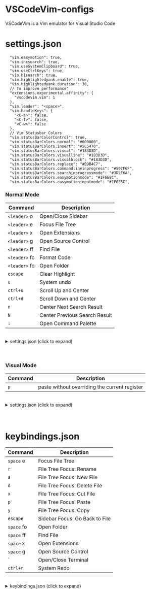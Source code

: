# VSCodeVim-configs
VSCodeVim is a Vim emulator for Visual Studio Code

# settings.json
```
  "vim.easymotion": true,
  "vim.incsearch": true,
  "vim.useSystemClipboard": true,
  "vim.useCtrlKeys": true,
  "vim.hlsearch": true,
  "vim.highlightedyank.enable": true,
  "vim.highlightedyank.duration": 30,
  // To improve performance"
  "extensions.experimental.affinity": {
    "vscodevim.vim": 1
  },
  "vim.leader": "<space>",
  "vim.handleKeys": {
    "<C-a>": false,
    "<C-f>": false,
    "<C-w>": false
  },
  // Vim Statusbar Colors
  "vim.statusBarColorControl": true,
  "vim.statusBarColors.normal": "#000000",
  "vim.statusBarColors.insert": "#5C5470",
  "vim.statusBarColors.visual": "#183D3D",
  "vim.statusBarColors.visualline": "#183D3D",
  "vim.statusBarColors.visualblock": "#183D3D",
  "vim.statusBarColors.replace": "#B9B4C7",
  "vim.statusBarColors.commandlineinprogress": "#597F6F",
  "vim.statusBarColors.searchinprogressmode": "#3D5F6A",
  "vim.statusBarColors.easymotionmode": "#1F6E8C",
  "vim.statusBarColors.easymotioninputmode": "#1F6E8C",
```

### Normal Mode

| Command       | Description                   |
| ------------- | ----------------------------- |
| `<leader>` o  | Open/Close Sidebar            |
| `<leader>` e  | Focus File Tree               |
| `<leader>` x  | Open Extensions               |
| `<leader>` g  | Open Source Control           |
| `<leader>` ff | Find File                     |
| `<leader>` fc | Format Code                   |
| `<leader>` fo | Open Folder                   |
| `escape`      | Clear Highlight               |
| `u`           | System undo                   |
| `ctrl+u`      | Scroll Up and Center          |
| `ctrl+d`      | Scroll Down and Center        |
| `n`           | Center Next Search Result     |
| `N`           | Center Previous Search Result |
| `:`           | Open Command Palette          |

<br>
<details>
 <summary>settings.json (click to expand)</summary>


```json
  "vim.normalModeKeyBindingsNonRecursive": [
    // Open/Close Sidebar
    {
      "before": ["<Leader>", "o"],
      "commands": ["workbench.action.toggleSidebarVisibility"]
    },
    // Focus File Tree
    {
      "before": ["<Leader>", "e"],
      "commands": ["workbench.explorer.fileView.focus"]
    },
    // Open Folder
    {
      "before": ["<Leader>", "f", "o"],
      "commands": ["workbench.action.files.openFolderViaWorkspace"]
    },
    // Find File
    {
      "before": ["<Leader>", "f", "f"],
      "commands": ["workbench.action.quickOpen"]
    },
    // Open Extensions
    {
      "before": ["<Leader>", "x"],
      "commands": ["workbench.view.extensions"]
    },
    // Open Source Control
    {
      "before": ["<Leader>", "g"],
      "commands": ["workbench.view.scm"]
    },
    // Format Code
    {
      "before": ["<Leader>", "f", "c"],
      "commands": ["editor.action.formatDocument"],
      "silent": true
    },
    // Clear Highlight
    {
      "before": ["escape"],
      "commands": [":nohl"],
      "silent": true
    },
    // System undo
    {
      "before": ["u"],
      "commands": ["undo"]
    },
    // Scroll and Center
    {
      "before": ["ctrl+u"],
      "after": ["ctrl+u", "z", "z"]
    },
    {
      "before": ["ctrl+d"],
      "after": ["ctrl+d", "z", "z"]
    },
    // Center on Search
    {
      "before": ["n"],
      "after": ["n", "z", "z"]
    },
    {
      "before": ["N"],
      "after": ["N", "z", "z"]
    }
  ],
```

</details>
<br>
<br>

### Visual Mode

| Command       | Description                   |
| ------------- | ----------------------------- |
| `p`           | paste without overriding the current register                   |

<br>
<details>
 <summary>settings.json (click to expand)</summary>

```json
  "vim.visualModeKeyBindingsNonRecursive": [
    // paste without overriding the current register
    {
      "before": ["p"],
      "after": ["p", "g", "v", "y"]
    }
  ],
```

</details>
<br>
<br>

# keybindings.json

| Command    | Description                    |
| ---------- | ------------------------------ |
| `space` e  | Focus File Tree                |
| `r`        | File Tree Focus: Rename        |
| `a`        | File Tree Focus: New File      |
| `d`        | File Tree Focus: Delete File   |
| `x`        | File Tree Focus: Cut File      |
| `p`        | File Tree Focus: Paste         |
| `y`        | File Tree Focus: Copy          |
| `escape`   | Sidebar Focus: Go Back to File |
| `space` fo | Open Folder                    |
| `space` ff | Find File                      |
| `space` x  | Open Extensions                |
| `space` g  | Open Source Control            |
| `          | Open/Close Terminal            |
| `ctrl+r`   | System Redo                    |

<br>
<details>
 <summary>keybindings.json (click to expand)</summary>
  
```json
  // MacOS Unbind Enter from Rename File in File Tree
  {
    "key": "enter",
    "command": "-renameFile",
    "when": "filesExplorerFocus && foldersViewVisible && !explorerResourceIsRoot && !explorerResourceReadonly && !inputFocus"
  },
  // Focus File Tree
  {
    "key": "space e",
    "command": "workbench.files.action.focusFilesExplorer",
    "when": "!workbench.files.action.focusFilesExplorer && !inputFocus"
  },
  // File Tree Motions
  {
    "key": "r",
    "command": "renameFile",
    "when": "filesExplorerFocus && foldersViewVisible && !explorerResourceIsRoot && !explorerResourceReadonly && !inputFocus"
  },
  {
    "key": "a",
    "command": "explorer.newFile",
    "when": "filesExplorerFocus && !inputFocus"
  },
  {
    "key": "d",
    "command": "deleteFile",
    "when": "filesExplorerFocus && !inputFocus"
  },
  {
    "key": "x",
    "command": "filesExplorer.cut",
    "when": "filesExplorerFocus && !inputFocus"
  },
  {
    "key": "p",
    "command": "filesExplorer.paste",
    "when": "filesExplorerFocus && !inputFocus"
  },
  {
    "key": "y",
    "command": "filesExplorer.copy",
    "when": "filesExplorerFocus && !inputFocus"
  },
  // Go Back to File From Sidebar
  {
    "key": "escape",
    "command": "workbench.action.focusActiveEditorGroup",
    "when": "sideBarFocus"
  },
  // Open Folder
  {
    "key": "space f o",
    "command": "workbench.action.files.openFolderViaWorkspace",
    "when": "!inputFocus"
  },
  // Find File
  {
    "key": "space f f",
    "command": "workbench.action.quickOpen",
    "when": "!inputFocus"
  },
  // Open/Close Terminal
  {
    "key": "`",
    "command": "workbench.action.terminal.toggleTerminal",
    "when": "terminal.active && vim.mode != 'Insert'"
  },
  // Open Extensions
  {
    "key": "space x",
    "command": "workbench.view.extensions",
    "when": "!inputFocus"
  },
  // Open Source Control
  {
    "key": "space g",
    "command": "workbench.view.scm",
    "when": "!inputFocus"
  },
  // System Redo
  {
    "key": "ctrl+r",
    "command": "redo"
  }
```

</details>
<br>
<br>
